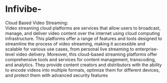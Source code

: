 # Infivibe-
Cloud Based Video Streaming:   
Video streaming cloud platforms are services that allow users to broadcast, manage, and deliver video content over the internet using cloud computing infrastructure. This platforms offer a range of features and tools designed to streamline the process of video streaming, making it accessible and scalable for various use cases, from personal live streaming to enterprise-level video delivery. 
Moreover, this cloud-based streaming platforms offer comprehensive tools and services for content management, transcoding, and analytics. They provide content creators and distributors with the ability to encode videos into multiple formats, optimize them for different devices, and protect them with advanced security features
